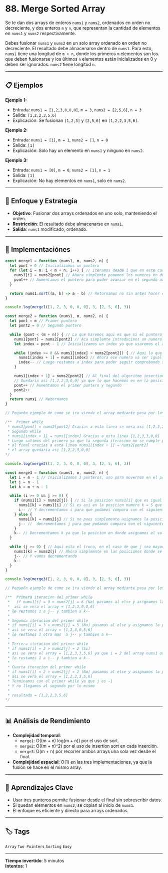 # 88. Merge Sorted Array

Se te dan dos arrays de enteros `nums1` y `nums2`, ordenados en orden no decreciente, y dos enteros `m` y `n`, que representan la cantidad de elementos en `nums1` y `nums2` respectivamente.

Debes fusionar `nums1` y `nums2` en un solo array ordenado en orden no decreciente. El resultado debe almacenarse dentro de `nums1`. Para esto, `nums1` tiene una longitud de `m + n`, donde los primeros `m` elementos son los que deben fusionarse y los últimos `n` elementos están inicializados en 0 y deben ser ignorados. `nums2` tiene longitud `n`.

---

## 📋 Ejemplos

**Ejemplo 1:**

- Entrada: `nums1 = [1,2,3,0,0,0]`, `m = 3`, `nums2 = [2,5,6]`, `n = 3`
- Salida: `[1,2,2,3,5,6]`
- Explicación: Se fusionan `[1,2,3]` y `[2,5,6]` en `[1,2,2,3,5,6]`.

**Ejemplo 2:**

- Entrada: `nums1 = [1]`, `m = 1`, `nums2 = []`, `n = 0`
- Salida: `[1]`
- Explicación: Solo hay un elemento en `nums1` y ninguno en `nums2`.

**Ejemplo 3:**

- Entrada: `nums1 = [0]`, `m = 0`, `nums2 = [1]`, `n = 1`
- Salida: `[1]`
- Explicación: No hay elementos en `nums1`, solo en `nums2`.

---

## 💭 Enfoque y Estrategia

- **Objetivo**: Fusionar dos arrays ordenados en uno solo, manteniendo el orden.
- **Restricción**: El resultado debe almacenarse en `nums1`.
- **Salida**: `nums1` modificado, ordenado.

---

## 🔧 Implementaciónes

```js
const merge1 = function (nums1, m, nums2, n) {
  let pont = 0 // Inicializamos un puntero
  for (let i = m; i < m + n; i++) { // Iteramos desde i que en este caso es 3 hasta m + n que es 6
    nums1[i] = nums2[pont] // Ahora simplemte ponemos los numeros en donde empiezan los ceros
    pont++ // Aumentamos el puntero para poder avanzar en el segundo array osea nums2
  }

  return nums1.sort((a, b) => a - b) // Retornamos no sin antes hacer un sort
}

console.log(merge1([1, 2, 3, 0, 0, 0], 3, [2, 5, 6], 3))

const merge2 = function (nums1, m, nums2, n) {
  let pont = m // Primer puntero
  let pont2 = 0 // Segundo puntero

  while (pont < (m + n)) { // Lo que haremos aqui es que si el puntero es menor a m + n osea 6 que es la longitud del array, entonces para
    nums1[pont] = nums2[pont2] // Aca simplemte introducimos un numero al array nums1 en la posicion 3 la cual seria el primer 0 del array
    let index = pont - 1 // Inicializamos un index ya que usaremos el algoritmo Insertion Sort

    while (index >= 0 && nums1[index] > nums2[pont2]) { // Aqui lo que hace es comparar si por ejemplo el numero de delante del cero que es 3 es mayor a 2 del primer array
      nums1[index + 1] = nums1[index] // Ahora ese numero va ser igual a 3 el array quedaria asi [1,2,3,3,0,0]
      index-- // Luego restamos a index para poder seguir comprobando si el que esta delante del 3 que es 2 es mayor
    }

    nums1[index + 1] = nums2[pont2] // Al final del algoritmo insertion sort quedaria asi [1,2,3,3,0,0] pero con esta linea
    // Quedaria asi [1,2,2,3,0,0] ya que lo que hacemos es en la posicion donde esta el antiguo 3 ponemos el numero 2 de nums2[pont2]
    pont++ // Aumentamos el primer puntero y segundo
    pont2++
  }
  return nums1 // Retornamos
}

// Pequeño ejemplo de como se ira viendo el array mediante pasa por los whiles

/**  Primer while
 * nums1[pont] = nums2[pont2] Gracias a esta linea se vera asi [1,2,3,2,0,0]
 * Segundo while
 * nums1[index + 1] = nums1[index] Gracias a esta linea [1,2,3,3,0,0]
 * Luego salimos del primero ya que la segunda iteracion no se cumple por que 2 no es menor a 2
 * al final cracias a esta linea nums1[index + 1] = nums2[pont2]
 * el array quedaria asi [1,2,2,3,0,0]
*/

console.log(merge2([1, 2, 3, 0, 0, 0], 3, [2, 5, 6], 3))

const merge3 = function (nums1, m, nums2, n) {
  let i = m - 1 // Inicializamos 3 punteros, uno para movernos en el primer array, el otro para el otro array y el tercero sera la posicion en donde ira el numero que en este caso seria m + n - 1 osea 3 + 3 - 1 igual a 5 la posicion 5 del array
  let j = n - 1
  let k = m + n - 1

  while (i >= 0 && j >= 0) {
    if (nums1[i] > nums2[j]) { // Si la posicion nums1[i] que es igual a 3 en el array nums1 entonces es mayor a el numero nums2[j] igual a 6 del segundo array
      nums1[k] = nums1[i] // Si es asi en la posicion numero k = 5 que es 0 osea la ultima posicion del primer array, lo asignamos a esa posicion
      i-- // Y decrementamos i para que podamos compara con el siguiente numero
    } else {
      nums1[k] = nums2[j] // Si no pues simplemente asignamos la posicion nums1[k] la ultima posicion de nums1 a nums2 que en este caso seria 6
      j-- //  decrementamos j para que podamos compara con el siguiente numero
    }
    k-- // Decrementamos k ya que la posicion en donde asignamos el valor/numero ya esta lleno
  }

  while (j >= 0) { // Aqui esta el truco, en el caso de que j sea mayor o igual a 0 quiere decir que hubieron mas numero mayores de parte de nums[2]
    nums1[k] = nums2[j] // Ahora simplemnte en las posiciones donde se repiten algunos numeros, ponemos sus respectivos numero
    j-- // Y vamos decrementando
    k--
  }
}

console.log(merge3([1, 2, 3, 0, 0, 0], 3, [2, 5, 6], 3))

// Pequeño ejemplo de como se ira viendo el array mediante pasa por los whiles

/**  Primera iteracion del primer while
 *   if nums1[i] = 3 > nums2[j] = 6 (No) pasamos al else y asignamos la posicion de nums2[j] en nums1[k]
 *  asi se vera el array = [1,2,3,0,0,6]
 * le restamos 1 a j-- y tambien a k--
 *
 * Segunda iteracion del primer while
 * if nums1[i] = 3 > nums2[j] = 5 (No) pasamos al else y asignamos la posicion de nums2[j] en nums1[k]
 * asi se vera el array = [1,2,3,0,5,6]
 * le restamos 1 otra mas  a j-- y tambien a k--
 *
 * Tercera iteracion del primer while
 * if nums1[i] = 3 > nums2[j] = 2 (Si)
 * asi se vera el array = [1,2,3,3,5,6] ya que i = 2 del array nums1 osea que nums1[i] = 3 y asignamos esa posicion  a nums1[k]
 * le restamos 1 a i-- y tambien a k--
 *
 * Cuarta iteracion del primer while
 * if nums1[i] = 2 > nums2[j] = 2 (No) pasamos al else y asignamos la posicion de nums2[j] en nums1[k]
 * asi se vera el array = [1,2,2,3,5,6]
 * Terminamos con el primer while ya que j es -1
 * Y no llegamos al segundo por lo mismo
 *
 * resultado = [1,2,2,3,5,6]
*/

```

---

## 📊 Análisis de Rendimiento

- **Complejidad temporal**:
  - `merge1`: O((m + n) log(m + n)) por el uso de sort.
  - `merge2`: O((m + n)^2) por el uso de insertion sort en cada inserción.
  - `merge3`: O(m + n) por recorrer ambos arrays una sola vez desde el final.
- **Complejidad espacial**: O(1) en las tres implementaciones, ya que la fusión se hace en el mismo array.

---

## 🎯 Aprendizajes Clave

- Usar tres punteros permite fusionar desde el final sin sobrescribir datos.
- Si quedan elementos en `nums2`, se copian al inicio de `nums1`.
- El enfoque es eficiente y directo para arrays ordenados.

---

## 🏷️ Tags

`Array` `Two Pointers` `Sorting` `Easy`

---

**Tiempo invertido**: 5 minutos  
**Intentos**: 1